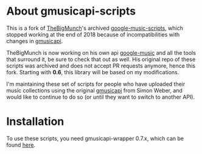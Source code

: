 # About gmusicapi-scripts

This is a fork of [TheBigMunch](https://github.com/thebigmunch)'s archived [google-music-scripts](https://github.com/thebigmunch/google-music-scripts), which stopped working at the end of 2018 because of incompatibilities with changes in [gmusicapi](https://github.com/simon-weber/gmusicapi). 

TheBigMunch is now working on his own api [google-music](https://github.com/thebigmunch/google-music) and all the tools that surround it, be sure to check that out as well. His original repo of these scripts was archived and does not accept PR requests anymore, hence this fork. Starting with **0.6**, this library will be based on my modifications.

I'm maintaining these set of scripts for people who have uploaded their music collections using the original [gmusicapi](https://github.com/simon-weber/gmusicapi) from Simon Weber, and would like to continue to do so (or until they want to switch to another API).

# Installation

To use these scripts, you need gmusicapi-wrapper 0.7.x, which can be found [here](https://github.com/Forceflow/gmusicapi-wrapper).
